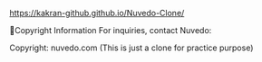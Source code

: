 https://kakran-github.github.io/Nuvedo-Clone/

🎨Copyright Information For inquiries, contact Nuvedo:

Copyright: nuvedo.com (This is just a clone for practice purpose)
